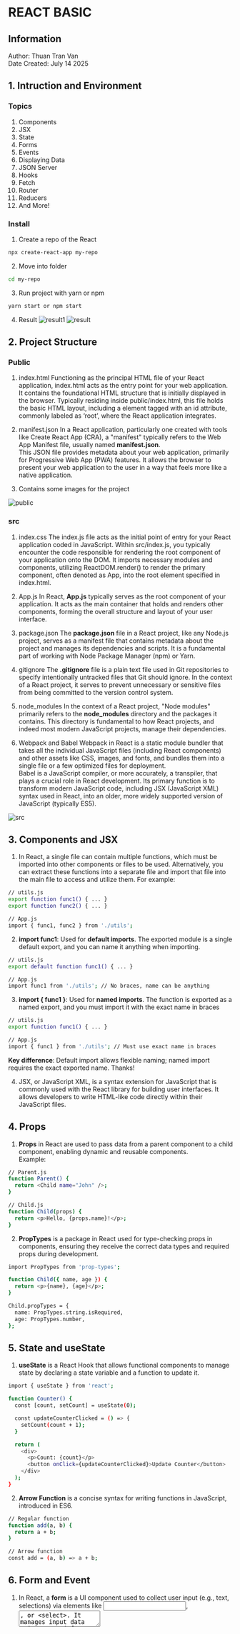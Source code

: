 # REACT BASIC

## Information
Author: Thuan Tran Van     
Date Created: July 14 2025

## 1. Intruction and Environment
### Topics
1. Components
2. JSX
3. State
4. Forms
5. Events
6. Displaying Data
7. JSON Server
8. Hooks
9. Fetch
10. Router
11. Reducers
12. And More!

### Install
1. Create a repo of the React
```bash
npx create-react-app my-repo
```
2. Move into folder
```bash
cd my-repo
```
3. Run project with yarn or npm
```bash
yarn start or npm start
```
4. Result
![result1](public/result1.png)
![result](public/result.png)

## 2. Project Structure
### Public
1. index.html
Functioning as the principal HTML file of your React application, index.html acts as the entry point for your web application. It contains the foundational HTML structure that is initially displayed in the browser. Typically residing inside public/index.html, this file holds the basic HTML layout, including a element tagged with an id attribute, commonly labeled as ‘root’, where the React application integrates.

2. manifest.json
In a React application, particularly one created with tools like Create React App (CRA), a "manifest" typically refers to the Web App Manifest file, usually named **manifest.json**.     
This JSON file provides metadata about your web application, primarily for Progressive Web App (PWA) features. It allows the browser to present your web application to the user in a way that feels more like a native application.

3. Contains some images for the project
      
![public](public/public.png)


### src
1. index.css
The index.js file acts as the initial point of entry for your React application coded in JavaScript. Within src/index.js, you typically encounter the code responsible for rendering the root component of your application onto the DOM. It imports necessary modules and components, utilizing ReactDOM.render() to render the primary component, often denoted as App, into the root element specified in index.html.

2. App.js
In React, **App.js** typically serves as the root component of your application. It acts as the main container that holds and renders other components, forming the overall structure and layout of your user interface.

3. package.json
The **package.json** file in a React project, like any Node.js project, serves as a manifest file that contains metadata about the project and manages its dependencies and scripts. It is a fundamental part of working with Node Package Manager (npm) or Yarn.

4. gitignore
The **.gitignore** file is a plain text file used in Git repositories to specify intentionally untracked files that Git should ignore. In the context of a React project, it serves to prevent unnecessary or sensitive files from being committed to the version control system.

5. node_modules
In the context of a React project, "Node modules" primarily refers to the **node_modules** directory and the packages it contains. This directory is fundamental to how React projects, and indeed most modern JavaScript projects, manage their dependencies.

6. Webpack and Babel
Webpack in React is a static module bundler that takes all the individual JavaScript files (including React components) and other assets like CSS, images, and fonts, and bundles them into a single file or a few optimized files for deployment.      
Babel is a JavaScript compiler, or more accurately, a transpiler, that plays a crucial role in React development. Its primary function is to transform modern JavaScript code, including JSX (JavaScript XML) syntax used in React, into an older, more widely supported version of JavaScript (typically ES5).   
      
![src](public/src.png)  

## 3. Components and JSX
1. In React, a single file can contain multiple functions, which must be imported into other components or files to be used. Alternatively, you can extract these functions into a separate file and import that file into the main file to access and utilize them. For example:
```bash
// utils.js
export function func1() { ... }
export function func2() { ... }

// App.js
import { func1, func2 } from './utils';
```

2. **import func1**: Used for **default imports**. The exported module is a single default export, and you can name it anything when importing.
```bash
// utils.js
export default function func1() { ... }

// App.js
import func1 from './utils'; // No braces, name can be anything
```

3. **import { func1 }**: Used for **named imports**. The function is exported as a named export, and you must import it with the exact name in braces
```bash
// utils.js
export function func1() { ... }

// App.js
import { func1 } from './utils'; // Must use exact name in braces
```
**Key difference**: Default import allows flexible naming; named import requires the exact exported name. Thanks!

4. JSX, or JavaScript XML, is a syntax extension for JavaScript that is commonly used with the React library for building user interfaces. It allows developers to write HTML-like code directly within their JavaScript files. 

## 4. Props
1. **Props** in React are used to pass data from a parent component to a child component, enabling dynamic and reusable components.   
Example:
```bash
// Parent.js
function Parent() {
  return <Child name="John" />;
}

// Child.js
function Child(props) {
  return <p>Hello, {props.name}!</p>;
}
```

2. **PropTypes** is a package in React used for type-checking props in components, ensuring they receive the correct data types and required props during development.
```bash
import PropTypes from 'prop-types';

function Child({ name, age }) {
  return <p>{name}, {age}</p>;
}

Child.propTypes = {
  name: PropTypes.string.isRequired,
  age: PropTypes.number,
};
```

## 5. State and useState
1. **useState** is a React Hook that allows functional components to manage state by declaring a state variable and a function to update it.
```bash
import { useState } from 'react';

function Counter() {
  const [count, setCount] = useState(0);

  const updateCounterClicked = () => {
    setCount(count + 1);
  }

  return (
    <div>
      <p>Count: {count}</p>
      <button onClick={updateCounterClicked}>Update Counter</button>
    </div>
  );
}
```

2. **Arrow Function** is a concise syntax for writing functions in JavaScript, introduced in ES6.
```bash
// Regular function
function add(a, b) {
  return a + b;
}

// Arrow function
const add = (a, b) => a + b;
```

## 6. Form and Event
1. In React, a **form** is a UI component used to collect user input (e.g., text, selections) via elements like <input>, <textarea>, or <select>. It manages input data using state (often with useState) and handles submission with event handlers.
```bash
import { useState } from 'react';

function Form() {
  const [input, setInput] = useState('');

  const handleSubmit = (e) => {
    e.preventDefault();
    console.log('Submitted:', input);
  };

  return (
    <form onSubmit={handleSubmit}>
      <input
        type="text"
        value={input}
        onChange={(e) => setInput(e.target.value)}
      />
      <button type="submit">Submit</button>
    </form>
  );
}

export default Form;
```
- **State** (input) tracks input value.
- **onChange** updates state with user input.
- **onSubmit** handles form submission, using e.preventDefault() to prevent page refresh.
- Props can pass data or functions to customize form behavior across components.

2. In React, an **event** is a user or system action (e.g., click, input change, key press) handled by event handlers in components, typically passed as props or defined in JSX using camelCase attributes (e.g., onClick, onChange).
```bash
import { useState } from 'react';

function Button() {
  const [count, setCount] = useState(0);

  const handleClick = () => setCount(count + 1); // Event handler

  return (
    <button onClick={handleClick}>Clicked {count} times</button>
  );
}
```
![result2](public/result2.png) 
